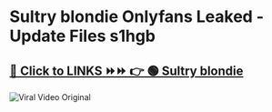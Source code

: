 
 # Sultry blondie Onlyfans Leaked - Update Files s1hgb

## <h2><a href="https://clipsfans.com/Sultry_blondie&ref=git">🔗 Click to LINKS ⏩⏩ 👉 🟢 Sultry blondie </a></h2>

<a href="https://clipsfans.com/Sultry_blondie&ref=git" rel="nofollow" data-target="animated-image.originalLink"><img src="https://i.ibb.co.com/xMMVF88/686577567.gif" alt="Viral Video Original" style="max-width: 100%; display: inline-block;" data-target="animated-image.originalImage"></a>

